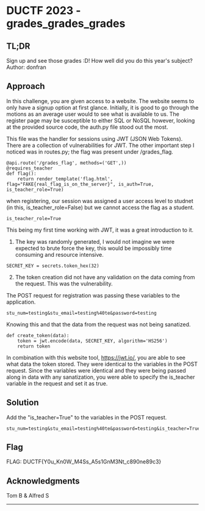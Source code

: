 # DUCTF 2023 - grades_grades_grades

## TL;DR

Sign up and see those grades :D! How well did you do this year's subject? 
Author: donfran

## Approach

In this challenge, you are given access to a website. The website seems to only have a signup option at first glance. 
Initially, it is good to go through the motions as an average user would to see what is available to us. The register page may be susceptible to either SQL or NoSQL however, looking at the provided source code, the auth.py file stood out the most.

This file was the handler for sessions using JWT (JSON Web Tokens). There are a collection of vulnerabilities for JWT. The other important step I noticed was in routes.py; the flag was present under /grades_flag. 

```
@api.route('/grades_flag', methods=('GET',))
@requires_teacher
def flag():
    return render_template('flag.html', flag="FAKE{real_flag_is_on_the_server}", is_auth=True, is_teacher_role=True)
```

when registering, our session was assigned a user access level to studnet (in this, is_teacher_role=False) but we cannot access the flag as a student. 

```
is_teacher_role=True
```
This being my first time working with JWT, it was a great introduction to it. 

1. The key was randomly generated, I would not imagine we were expected to brute force the key, this would be impossibly time consuming and resource intensive. 
```
SECRET_KEY = secrets.token_hex(32)
```
2. The token creation did not have any validation on the data coming from the request. This was the vulnerability.

The POST request for registration was passing these variables to the application. 
```
stu_num=testing&stu_email=testing%40te&password=testing
```
Knowing this and that the data from the request was not being sanatized.
```
def create_token(data):
    token = jwt.encode(data, SECRET_KEY, algorithm='HS256')
    return token
``` 
In combination with this website tool, https://jwt.io/, you are able to see what data the token stored. They were identical to the variables in the POST request. 
Since the variables were identical and they were being passed along in data with any sanatization, you were able to specify the is_teacher variable in the request and set it as true.

## Solution

Add the "is_teacher=True" to the variables in the POST request. 
```
stu_num=testing&stu_email=testing%40te&password=testing&is_teacher=True
```
## Flag

FLAG: DUCTF{Y0u_Kn0W_M4Ss_A5s1GnM3Nt_c890ne89c3}

## Acknowledgments

Tom B & Alfred S 

---


